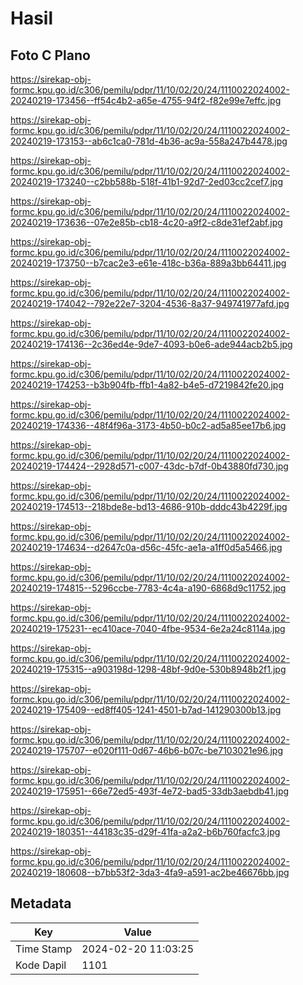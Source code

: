 # Hasil

## Foto C Plano

https://sirekap-obj-formc.kpu.go.id/c306/pemilu/pdpr/11/10/02/20/24/1110022024002-20240219-173456--ff54c4b2-a65e-4755-94f2-f82e99e7effc.jpg

https://sirekap-obj-formc.kpu.go.id/c306/pemilu/pdpr/11/10/02/20/24/1110022024002-20240219-173153--ab6c1ca0-781d-4b36-ac9a-558a247b4478.jpg

https://sirekap-obj-formc.kpu.go.id/c306/pemilu/pdpr/11/10/02/20/24/1110022024002-20240219-173240--c2bb588b-518f-41b1-92d7-2ed03cc2cef7.jpg

https://sirekap-obj-formc.kpu.go.id/c306/pemilu/pdpr/11/10/02/20/24/1110022024002-20240219-173636--07e2e85b-cb18-4c20-a9f2-c8de31ef2abf.jpg

https://sirekap-obj-formc.kpu.go.id/c306/pemilu/pdpr/11/10/02/20/24/1110022024002-20240219-173750--b7cac2e3-e61e-418c-b36a-889a3bb64411.jpg

https://sirekap-obj-formc.kpu.go.id/c306/pemilu/pdpr/11/10/02/20/24/1110022024002-20240219-174042--792e22e7-3204-4536-8a37-949741977afd.jpg

https://sirekap-obj-formc.kpu.go.id/c306/pemilu/pdpr/11/10/02/20/24/1110022024002-20240219-174136--2c36ed4e-9de7-4093-b0e6-ade944acb2b5.jpg

https://sirekap-obj-formc.kpu.go.id/c306/pemilu/pdpr/11/10/02/20/24/1110022024002-20240219-174253--b3b904fb-ffb1-4a82-b4e5-d7219842fe20.jpg

https://sirekap-obj-formc.kpu.go.id/c306/pemilu/pdpr/11/10/02/20/24/1110022024002-20240219-174336--48f4f96a-3173-4b50-b0c2-ad5a85ee17b6.jpg

https://sirekap-obj-formc.kpu.go.id/c306/pemilu/pdpr/11/10/02/20/24/1110022024002-20240219-174424--2928d571-c007-43dc-b7df-0b43880fd730.jpg

https://sirekap-obj-formc.kpu.go.id/c306/pemilu/pdpr/11/10/02/20/24/1110022024002-20240219-174513--218bde8e-bd13-4686-910b-dddc43b4229f.jpg

https://sirekap-obj-formc.kpu.go.id/c306/pemilu/pdpr/11/10/02/20/24/1110022024002-20240219-174634--d2647c0a-d56c-45fc-ae1a-a1ff0d5a5466.jpg

https://sirekap-obj-formc.kpu.go.id/c306/pemilu/pdpr/11/10/02/20/24/1110022024002-20240219-174815--5296ccbe-7783-4c4a-a190-6868d9c11752.jpg

https://sirekap-obj-formc.kpu.go.id/c306/pemilu/pdpr/11/10/02/20/24/1110022024002-20240219-175231--ec410ace-7040-4fbe-9534-6e2a24c8114a.jpg

https://sirekap-obj-formc.kpu.go.id/c306/pemilu/pdpr/11/10/02/20/24/1110022024002-20240219-175315--a903198d-1298-48bf-9d0e-530b8948b2f1.jpg

https://sirekap-obj-formc.kpu.go.id/c306/pemilu/pdpr/11/10/02/20/24/1110022024002-20240219-175409--ed8ff405-1241-4501-b7ad-141290300b13.jpg

https://sirekap-obj-formc.kpu.go.id/c306/pemilu/pdpr/11/10/02/20/24/1110022024002-20240219-175707--e020f111-0d67-46b6-b07c-be7103021e96.jpg

https://sirekap-obj-formc.kpu.go.id/c306/pemilu/pdpr/11/10/02/20/24/1110022024002-20240219-175951--66e72ed5-493f-4e72-bad5-33db3aebdb41.jpg

https://sirekap-obj-formc.kpu.go.id/c306/pemilu/pdpr/11/10/02/20/24/1110022024002-20240219-180351--44183c35-d29f-41fa-a2a2-b6b760facfc3.jpg

https://sirekap-obj-formc.kpu.go.id/c306/pemilu/pdpr/11/10/02/20/24/1110022024002-20240219-180608--b7bb53f2-3da3-4fa9-a591-ac2be46676bb.jpg


## Metadata

| Key        | Value               |
| ---------- | ------------------- |
| Time Stamp | 2024-02-20 11:03:25 |
| Kode Dapil | 1101                |



